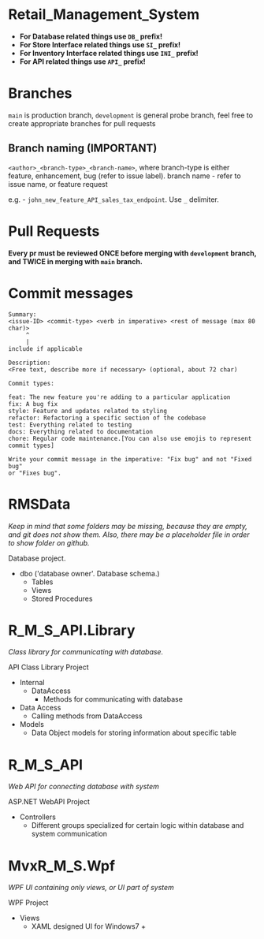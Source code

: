 # Retail_Management_System

- **For Database related things use  `DB_` prefix!**
- **For Store Interface related things use `SI_` prefix!**
- **For Inventory Interface related things use `INI_` prefix!**
- **For API related things use `API_` prefix!**
# Branches
`main` is production branch, `development` is general probe branch, feel free to create appropriate branches for pull requests

## Branch naming (IMPORTANT)
`<author>_<branch-type>_<branch-name>`, where branch-type is either feature, enhancement, bug (refer to issue label). branch name - refer to issue name, or feature request

e.g. - `john_new_feature_API_sales_tax_endpoint`. Use `_` delimiter.

# Pull Requests
**Every pr must be reviewed ONCE before merging with `development` branch, and TWICE in merging with `main` branch.**

# Commit messages
```
Summary:
<issue-ID> <commit-type> <verb in imperative> <rest of message (max 80 char)>
     ^
     |
include if applicable

Description:
<Free text, describe more if necessary> (optional, about 72 char)

Commit types:

feat: The new feature you're adding to a particular application
fix: A bug fix
style: Feature and updates related to styling
refactor: Refactoring a specific section of the codebase
test: Everything related to testing
docs: Everything related to documentation
chore: Regular code maintenance.[You can also use emojis to represent commit types]

Write your commit message in the imperative: "Fix bug" and not "Fixed bug"
or "Fixes bug".
```

# RMSData

*Keep in mind that some folders may be missing, because they are empty, and git does not show them. Also, there may be a placeholder file in order to show folder on github.*

Database project.
- dbo ('database owner'. Database schema.)
  - Tables
  - Views
  - Stored Procedures

# R_M_S_API.Library

*Class library for communicating with database.*


API Class Library Project
- Internal
  - DataAccess 
    - Methods for communicating with database
- Data Access
  - Calling methods from DataAccess
- Models
  - Data Object models for storing information about specific table

# R_M_S_API

*Web API for connecting database with system*

ASP.NET WebAPI Project
- Controllers
  - Different groups specialized for certain logic within database and system communication

# MvxR_M_S.Wpf

*WPF UI containing only views, or UI part of system*

WPF Project
- Views
  - XAML designed UI for Windows7 +

